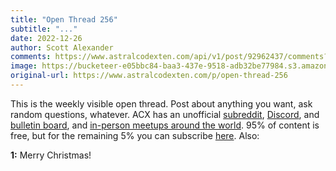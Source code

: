 ```yaml
---
title: "Open Thread 256"
subtitle: "..."
date: 2022-12-26
author: Scott Alexander
comments: https://www.astralcodexten.com/api/v1/post/92962437/comments?&all_comments=true
image: https://bucketeer-e05bbc84-baa3-437e-9518-adb32be77984.s3.amazonaws.com/public/images/2de8ed73-604c-4ea5-a70d-9b89fced587b_610x407.jpeg
original-url: https://www.astralcodexten.com/p/open-thread-256
---
```

This is the weekly visible open thread. Post about anything you want, ask random questions, whatever. ACX has an unofficial [subreddit](https://www.reddit.com/r/slatestarcodex/), [Discord](https://discord.gg/RTKtdut), and [bulletin board](https://www.datasecretslox.com/index.php), and [in-person meetups around the world](https://www.lesswrong.com/community?filters%5B0%5D=SSC). 95% of content is free, but for the remaining 5% you can subscribe [here](https://astralcodexten.substack.com/subscribe?). Also:

**1:** Merry Christmas!
